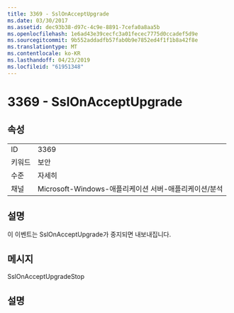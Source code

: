 ```yaml
---
title: 3369 - SslOnAcceptUpgrade
ms.date: 03/30/2017
ms.assetid: dec93b38-d97c-4c9e-8891-7cefa0a8aa5b
ms.openlocfilehash: 1e6ad43e39cecfc3a01fecec7775d0ccadef5d9e
ms.sourcegitcommit: 9b552addadfb57fab0b9e7852ed4f1f1b8a42f8e
ms.translationtype: MT
ms.contentlocale: ko-KR
ms.lasthandoff: 04/23/2019
ms.locfileid: "61951348"
---
```

# <a name="3369---sslonacceptupgrade"></a>3369 - SslOnAcceptUpgrade
## <a name="properties"></a>속성  
  
|||  
|-|-|  
|ID|3369|  
|키워드|보안|  
|수준|자세히|  
|채널|Microsoft-Windows-애플리케이션 서버-애플리케이션/분석|  
  
## <a name="description"></a>설명  
 이 이벤트는 SslOnAcceptUpgrade가 중지되면 내보내집니다.  
  
## <a name="message"></a>메시지  
 SslOnAcceptUpgradeStop  
  
## <a name="details"></a>설명
